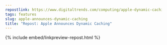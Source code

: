 ```yaml
---
repostlink: https://www.digitaltrends.com/computing/apple-dynamic-caching-explained/
tags: features
slug: apple-announces-dynamic-caching
title: "Repost: Apple Announces Dynamic Caching"
---
```


{% include embed/linkpreview-repost.html %}
